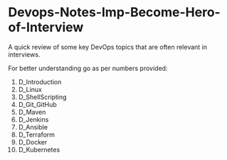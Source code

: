 # Devops-Notes-Imp-Become-Hero-of-Interview
A quick review of some key DevOps topics that are often relevant in interviews.

For better understanding go as per numbers provided:
1. D_Introduction
2. D_Linux
3. D_ShellScripting
4. D_Git_GitHub
5. D_Maven
6. D_Jenkins
7. D_Ansible
8. D_Terraform
9. D_Docker
10. D_Kubernetes

